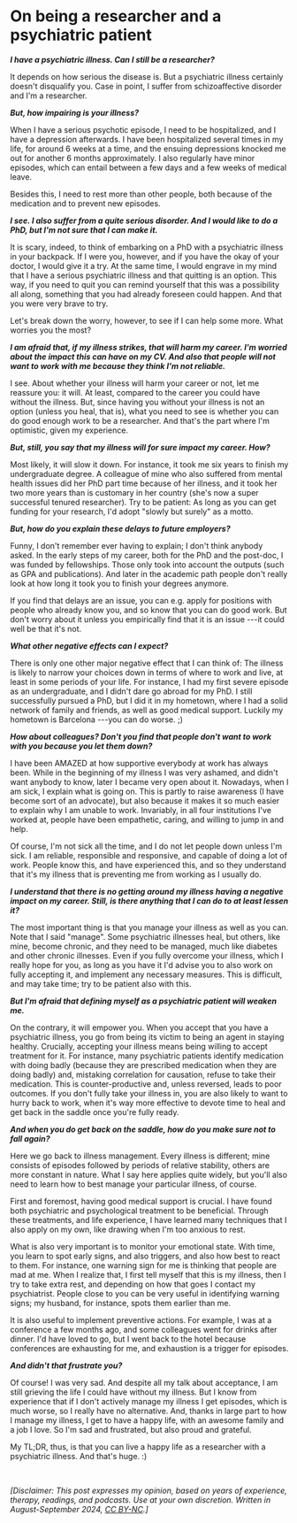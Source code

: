 # On being a researcher and a psychiatric patient

***I have a psychiatric illness. Can I still be a researcher?***

It depends on how serious the disease is. But a psychiatric illness certainly doesn't disqualify you. Case in point, I suffer from schizoaffective disorder and I'm a researcher.

***But, how impairing is your illness?***

When I have a serious psychotic episode, I need to be hospitalized, and I have a depression afterwards. I have been hospitalized several times in my life, for around 6 weeks at a time, and the ensuing depressions knocked me out for another 6 months approximately. I also regularly have minor episodes, which can entail between a few days and a few weeks of medical leave.

Besides this, I need to rest more than other people, both because of the medication and to prevent new episodes.

***I see. I also suffer from a quite serious disorder. And I would like to do a PhD, but I'm not sure that I can make it.***

It is scary, indeed, to think of embarking on a PhD with a psychiatric illness in your backpack. If I were you, however, and if you have the okay of your doctor, I would give it a try. At the same time, I would engrave in my mind that I have a serious psychiatric illness and that quitting is an option. This way, if you need to quit you can remind yourself that this was a possibility all along, something that you had already foreseen could happen. And that you were very brave to try.

Let's break down the worry, however, to see if I can help some more. What worries you the most?

***I am afraid that, if my illness strikes, that will harm my career. I'm worried about the impact this can have on my CV. And also that people will not want to work with me because they think I'm not reliable.***

I see. About whether your illness will harm your career or not, let me reassure you: it will. At least, compared to the career you could have without the illness. But, since having you without your illness is not an option (unless you heal, that is), what you need to see is whether you can do good enough work to be a researcher. And that's the part where I'm optimistic, given my experience.

***But, still, you say that my illness will for sure impact my career. How?***

Most likely, it will slow it down. For instance, it took me six years to finish my undergraduate degree. A colleague of mine who also suffered from mental health issues did her PhD part time because of her illness, and it took her two more years than is customary in her country (she's now a super successful tenured researcher). Try to be patient: As long as you can get funding for your research, I'd adopt "slowly but surely" as a motto. 

***But, how do you explain these delays to future employers?***

Funny, I don't remember ever having to explain; I don't think anybody asked. In the early steps of my career, both for the PhD and the post-doc, I was funded by fellowships. Those only took into account the outputs (such as GPA and publications). And later in the academic path people don't really look at how long it took you to finish your degrees anymore.

If you find that delays are an issue, you can e.g. apply for positions with people who already know you, and so know that you can do good work. But don't worry about it unless you empirically find that it is an issue ---it could well be that it's not.

***What other negative effects can I expect?***

There is only one other major negative effect that I can think of: The illness is likely to narrow your choices down in terms of where to work and live, at least in some periods of your life. For instance, I had my first severe episode as an undergraduate, and I didn't dare go abroad for my PhD. I still successfully pursued a PhD, but I did it in my hometown, where I had a solid network of family and friends, as well as good medical support. Luckily my hometown is Barcelona ---you can do worse. ;) 

***How about colleagues? Don't you find that people don't want to work with you because you let them down?***

I have been AMAZED at how supportive everybody at work has always been. While in the beginning of my illness I was very ashamed, and didn't want anybody to know, later I became very open about it. Nowadays, when I am sick, I explain what is going on. This is partly to raise awareness (I have become sort of an advocate), but also because it makes it so much easier to explain why I am unable to work. Invariably, in all four institutions I've worked at, people have been empathetic, caring, and willing to jump in and help. 

Of course, I'm not sick all the time, and I do not let people down unless I'm sick. I am reliable, responsible and responsive, and capable of doing a lot of work. People know this, and have experienced this, and so they understand that it's my illness that is preventing me from working as I usually do.

***I understand that there is no getting around my illness having a negative impact on my career. Still, is there anything that I can do to at least lessen it?***

The most important thing is that you manage your illness as well as you can. Note that I said "manage". Some psychiatric illnesses heal, but others, like mine, become chronic, and they need to be managed, much like diabetes and other chronic illnesses. Even if you fully overcome your illness, which I really hope for you, as long as you have it I'd advise you to also work on fully accepting it, and implement any necessary measures. This is difficult, and may take time; try to be patient also with this.

***But I'm afraid that defining myself as a psychiatric patient will weaken me.***

On the contrary, it will empower you. When you accept that you have a psychiatric illness, you go from being its victim to being an agent in staying healthy. Crucially, accepting your illness means being willing to accept treatment for it. For instance, many psychiatric patients identify medication with doing badly (because they are prescribed medication when they are doing badly) and, mistaking correlation for causation, refuse to take their medication. This is counter-productive and, unless reversed, leads to poor outcomes. If you don't fully take your illness in, you are also likely to want to hurry back to work, when it's way more effective to devote time to heal and get back in the saddle once you're fully ready.

***And when you do get back on the saddle, how do you make sure not to fall again?***

Here we go back to illness management. Every illness is different; mine consists of episodes followed by periods of relative stability, others are more constant in nature. What I say here applies quite widely, but you'll also need to learn how to best manage your particular illness, of course.

First and foremost, having good medical support is crucial. I have found both psychiatric and psychological treatment to be beneficial. Through these treatments, and life experience, I have learned many techniques that I also apply on my own, like drawing when I'm too anxious to rest.

What is also very important is to monitor your emotional state. With time, you learn to spot early signs, and also triggers, and also how best to react to them. For instance, one warning sign for me is thinking that people are mad at me. When I realize that, I first tell myself that this is my illness, then I try to take extra rest, and depending on how that goes I contact my psychiatrist. People close to you can be very useful in identifying warning signs; my husband, for instance, spots them earlier than me. 

It is also useful to implement preventive actions. For example, I was at a conference a few months ago, and some colleagues went for drinks after dinner. I'd have loved to go, but I went back to the hotel because conferences are exhausting for me, and exhaustion is a trigger for episodes. 

***And didn't that frustrate you?***

Of course! I was very sad. And despite all my talk about acceptance, I am still grieving the life I could have without my illness. But I know from experience that if I don't actively manage my illness I get episodes, which is much worse, so I really have no alternative. And, thanks in large part to how I manage my illness, I get to have a happy life, with an awesome family and a job I love. So I'm sad and frustrated, but also proud and grateful.

My TL;DR, thus, is that you can live a happy life as a researcher with a psychiatric illness. And that's huge. :)


&nbsp;

_[Disclaimer: This post expresses my opinion, based on years of experience, therapy, readings, and podcasts. Use at your own discretion. Written in August-September 2024, [CC BY-NC](https://creativecommons.org/licenses/by-nc/4.0/).]_
